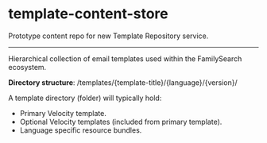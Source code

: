 # template-content-store
Prototype content repo for new Template Repository service.
___
Hierarchical collection of email templates used within the FamilySearch ecosystem.

__Directory structure__:
	/templates/{template-title}/{language}/{version}/
  
A template directory (folder) will typically hold:
* Primary Velocity template.
* Optional Velocity templates (included from primary template).
* Language specific resource bundles.
  
